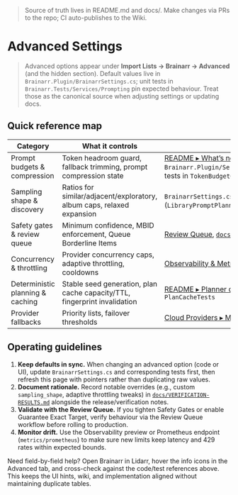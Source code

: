 
<!-- SYNCED_WIKI_PAGE: Do not edit in the GitHub Wiki UI. This page is synced from wiki-content/ in the repository. -->
> Source of truth lives in README.md and docs/. Make changes via PRs to the repo; CI auto-publishes to the Wiki.

# Advanced Settings

> Advanced options appear under **Import Lists → Brainarr → Advanced** (and the hidden section). Default values live in `Brainarr.Plugin/BrainarrSettings.cs`; unit tests in `Brainarr.Tests/Services/Prompting` pin expected behaviour. Treat those as the canonical source when adjusting settings or updating docs.

## Quick reference map

| Category | What it controls | Where to read more |
|----------|------------------|--------------------|
| Prompt budgets & compression | Token headroom guard, fallback trimming, prompt compression state | [README ▸ What’s new in 1.3.0](https://github.com/RicherTunes/Brainarr/blob/main/README.md#whats-new-in-130); `Brainarr.Plugin/Services/Prompting/LibraryAwarePromptBuilder.cs`; tests in `TokenBudgetGuardTests` |
| Sampling shape & discovery | Ratios for similar/adjacent/exploratory, album caps, relaxed expansion | `BrainarrSettings.cs` (`SamplingShape`), planner tests (`LibraryPromptPlannerTests`), notes in [`docs/PROVIDER_GUIDE.md`](https://github.com/RicherTunes/Brainarr/blob/main/docs/PROVIDER_GUIDE.md) |
| Safety gates & review queue | Minimum confidence, MBID enforcement, Queue Borderline Items | [Review Queue](Review-Queue), [`docs/troubleshooting.md`](https://github.com/RicherTunes/Brainarr/blob/main/docs/troubleshooting.md) |
| Concurrency & throttling | Provider concurrency caps, adaptive throttling, cooldowns | [Observability & Metrics](Observability-and-Metrics), limiter tests in `PlanCacheTests` |
| Deterministic planning & caching | Stable seed generation, plan cache capacity/TTL, fingerprint invalidation | [README ▸ Planner determinism & caching](https://github.com/RicherTunes/Brainarr/blob/main/README.md#planner-determinism--caching), `CacheSettings.cs`, `PlanCacheTests` |
| Provider fallbacks | Priority lists, failover thresholds | [Cloud Providers ▸ Multi-Provider Strategy](https://github.com/RicherTunes/Brainarr/wiki/Cloud-Providers#multi-provider-strategy) |

## Operating guidelines

1. **Keep defaults in sync.** When changing an advanced option (code or UI), update `BrainarrSettings.cs` and corresponding tests first, then refresh this page with pointers rather than duplicating raw values.
2. **Document rationale.** Record notable overrides (e.g., custom `sampling_shape`, adaptive throttling tweaks) in [`docs/VERIFICATION-RESULTS.md`](https://github.com/RicherTunes/Brainarr/blob/main/docs/VERIFICATION-RESULTS.md) alongside the release/verification notes.
3. **Validate with the Review Queue.** If you tighten Safety Gates or enable Guarantee Exact Target, verify behaviour via the Review Queue workflow before rolling to production.
4. **Monitor drift.** Use the Observability preview or Prometheus endpoint (`metrics/prometheus`) to make sure new limits keep latency and 429 rates within expected bounds.

Need field-by-field help? Open Brainarr in Lidarr, hover the info icons in the Advanced tab, and cross-check against the code/test references above. This keeps the UI hints, wiki, and implementation aligned without maintaining duplicate tables.
